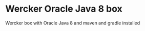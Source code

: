 Wercker Oracle Java 8 box
=========================

Wercker box with Oracle Java 8 and maven and gradle installed

